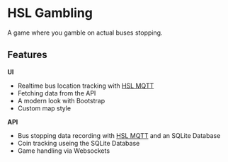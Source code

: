 # HSL Gambling
A game where you gamble on actual buses stopping. 

## Features

**UI**
- Realtime bus location tracking with [HSL MQTT](https://digitransit.fi/en/developers/apis/5-realtime-api/vehicle-positions/high-frequency-positioning/)
- Fetching data from the API
- A modern look with Bootstrap
- Custom map style 

**API**
- Bus stopping data recording with [HSL MQTT](https://digitransit.fi/en/developers/apis/5-realtime-api/vehicle-positions/high-frequency-positioning/) and an SQLite Database
- Coin tracking useing the SQLite Database
- Game handling via Websockets



